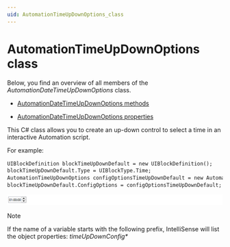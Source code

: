 ```yaml
---
uid: AutomationTimeUpDownOptions_class
---
```


# AutomationTimeUpDownOptions class

Below, you find an overview of all members of the *AutomationDateTimeUpDownOptions* class.

- [AutomationDateTimeUpDownOptions methods](xref:AutomationDateTimeUpDownOptions_methods)

- [AutomationDateTimeUpDownOptions properties](xref:AutomationDateTimeUpDownOptions_properties)

This C# class allows you to create an up-down control to select a time in an interactive Automation script.

For example:

```txt
UIBlockDefinition blockTimeUpDownDefault = new UIBlockDefinition();
blockTimeUpDownDefault.Type = UIBlockType.Time;
AutomationTimeUpDownOptions configOptionsTimeUpDownDefault = new AutomationTimeUpDownOptions();
blockTimeUpDownDefault.ConfigOptions = configOptionsTimeUpDownDefault;
```

![](../../images/timeupdown_example.png)



> [!NOTE]
> If the name of a variable starts with the following prefix, IntelliSense will list the object properties: *timeUpDownConfig\**
>
